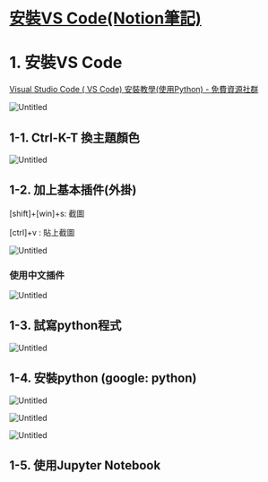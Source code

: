 # [安裝VS Code(Notion筆記)](https://fir-apartment-286.notion.site/Day5-ed8c8a8cf87c4ac68a5526c5e90b2dae)

# 1. 安裝VS Code

[Visual Studio Code ( VS Code) 安裝教學(使用Python) - 免費資源社群](https://www.citerp.com.tw/citwp2/2021/12/22/vs-code_python_01/)



![Untitled](https://s3-us-west-2.amazonaws.com/secure.notion-static.com/39d51816-cad9-473f-aca8-11be105e55a2/Untitled.png)

## 1-1. Ctrl-K-T 換主題顏色

![Untitled](https://s3-us-west-2.amazonaws.com/secure.notion-static.com/264cfeed-8fd4-4b65-8be8-a92bd485e704/Untitled.png)

## 1-2. 加上基本插件(外掛)

[shift]+[win]+s: 截圖

[ctrl]+v : 貼上截圖

![Untitled](https://s3-us-west-2.amazonaws.com/secure.notion-static.com/811ad6da-912d-457a-bd17-d1db32794dc2/Untitled.png)

### 使用中文插件

![Untitled](https://s3-us-west-2.amazonaws.com/secure.notion-static.com/ddbc5600-9eed-4596-b1ac-fa17058e78b4/Untitled.png)

## 1-3. 試寫python程式

![Untitled](https://s3-us-west-2.amazonaws.com/secure.notion-static.com/eadf147e-4cb4-42b1-9528-2605daa85f13/Untitled.png)

## 1-4. 安裝python (google: python)

![Untitled](https://s3-us-west-2.amazonaws.com/secure.notion-static.com/24c5e9b4-1c43-47cd-9086-20b746c0758a/Untitled.png)

![Untitled](https://s3-us-west-2.amazonaws.com/secure.notion-static.com/0bdb16af-31fc-4cf8-b53e-3c40d2701d24/Untitled.png)

![Untitled](https://s3-us-west-2.amazonaws.com/secure.notion-static.com/7cddeba2-05a0-4a86-a5df-c9a3d355bb1d/Untitled.png)

## 1-5. 使用Jupyter Notebook
